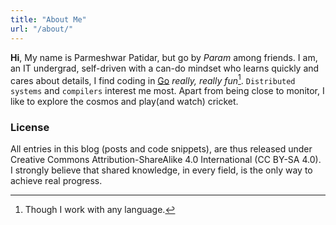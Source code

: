 ```yaml
---
title: "About Me"
url: "/about/"
---
```


**Hi**,
My name is Parmeshwar Patidar, but go by *Param* among friends.
I am, an IT undergrad, self-driven with a can-do mindset who learns quickly and cares about details,
I find coding in [Go](https://golang.org) *really, really fun*[^1]. `Distributed systems` and `compilers` interest me most.
Apart from being close to monitor, I like to explore the cosmos and play(and watch) cricket.

### License
All entries in this blog (posts and code snippets), are thus released under Creative Commons
Attribution-ShareAlike 4.0 International (CC BY-SA 4.0). I strongly believe that shared knowledge,
in every field, is the only way to achieve real progress.

[^1]: Though I work with any language.
